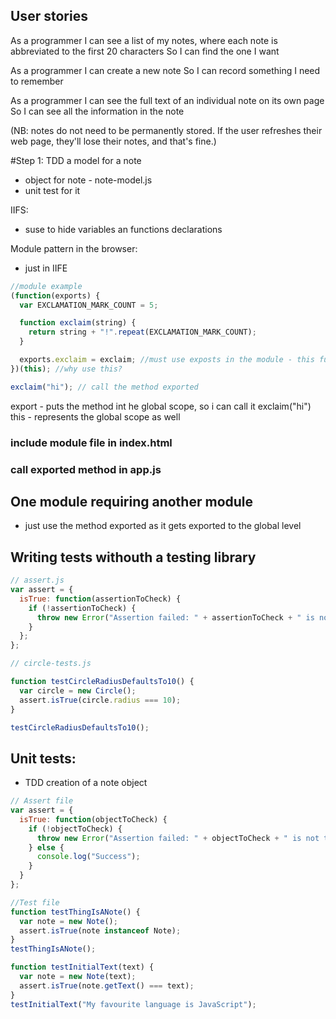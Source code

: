 ## User stories

As a programmer
I can see a list of my notes, where each note is abbreviated to the first 20 characters
So I can find the one I want

As a programmer
I can create a new note
So I can record something I need to remember

As a programmer
I can see the full text of an individual note on its own page
So I can see all the information in the note

(NB: notes do not need to be permanently stored. If the user refreshes their web page, they'll lose their notes, and that's fine.)

#Step 1: TDD a model for a note

- object for note - note-model.js
- unit test for it

IIFS:

- suse to hide variables an functions declarations

Module pattern in the browser:

- just in IIFE

```js
//module example
(function(exports) {
  var EXCLAMATION_MARK_COUNT = 5;

  function exclaim(string) {
    return string + "!".repeat(EXCLAMATION_MARK_COUNT);
  }

  exports.exclaim = exclaim; //must use exposts in the module - this function is exposed for us to use now / and also hidden implementation details / variales form insde the module don't clash with same name variables form outside the module
})(this); //why use this?

exclaim("hi"); // call the method exported
```

export - puts the method int he global scope, so i can call it exclaim("hi")
this - represents the global scope as well

### include module file in index.html

### call exported method in app.js

## One module requiring another module

- just use the method exported as it gets exported to the global level

## Writing tests withouth a testing library

```js
// assert.js
var assert = {
  isTrue: function(assertionToCheck) {
    if (!assertionToCheck) {
      throw new Error("Assertion failed: " + assertionToCheck + " is not truthy");
    }
  };
};
```

```js
// circle-tests.js

function testCircleRadiusDefaultsTo10() {
  var circle = new Circle();
  assert.isTrue(circle.radius === 10);
}

testCircleRadiusDefaultsTo10();
```

## Unit tests:

- TDD creation of a note object

```js
// Assert file
var assert = {
  isTrue: function(objectToCheck) {
    if (!objectToCheck) {
      throw new Error("Assertion failed: " + objectToCheck + " is not truthy");
    } else {
      console.log("Success");
    }
  }
};
```

```js
//Test file
function testThingIsANote() {
  var note = new Note();
  assert.isTrue(note instanceof Note);
}
testThingIsANote();

function testInitialText(text) {
  var note = new Note(text);
  assert.isTrue(note.getText() === text);
}
testInitialText("My favourite language is JavaScript");
```
